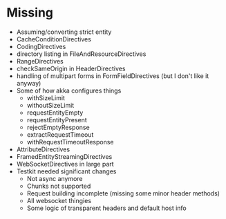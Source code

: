 # Missing

* Assuming/converting strict entity
* CacheConditionDirectives
* CodingDirectives
* directory listing in FileAndResourceDirectives
* RangeDirectives
* checkSameOrigin in HeaderDirectives
* handling of multipart forms in FormFieldDirectives (but I don't like it anyway)
* Some of how akka configures things
  * withSizeLimit
  * withoutSizeLimit
  * requestEntityEmpty
  * requestEntityPresent
  * rejectEmptyResponse
  * extractRequestTimeout
  * withRequestTimeoutResponse
* AttributeDirectives
* FramedEntityStreamingDirectives
* WebSocketDirectives in large part
* Testkit needed significant changes
  * Not async anymore
  * Chunks not supported
  * Request building incomplete (missing some minor header methods)
  * All websocket thingies
  * Some logic of transparent headers and default host info